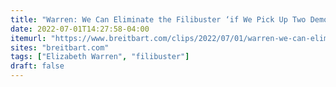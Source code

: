 ```yaml
---
title: "Warren: We Can Eliminate the Filibuster ‘if We Pick Up Two Democratic Senators’"
date: 2022-07-01T14:27:58-04:00
itemurl: "https://www.breitbart.com/clips/2022/07/01/warren-we-can-eliminate-the-filibuster-if-we-pick-up-two-democratic-senators/"
sites: "breitbart.com"
tags: ["Elizabeth Warren", "filibuster"]
draft: false
---
```


